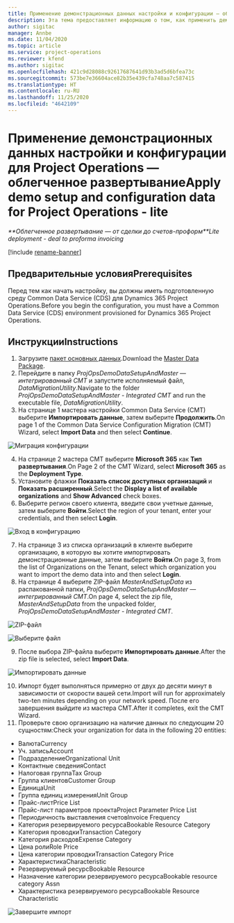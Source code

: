 ```yaml
---
title: Применение демонстрационных данных настройки и конфигурации — облегченное развертывание
description: Эта тема предоставляет информацию о том, как применить демонстрационные данные настройки и конфигурации для Project Operations.
author: sigitac
manager: Annbe
ms.date: 11/04/2020
ms.topic: article
ms.service: project-operations
ms.reviewer: kfend
ms.author: sigitac
ms.openlocfilehash: 421c9d28088c92617687641d93b3ad5d6bfea73c
ms.sourcegitcommit: 573be7e36604ace82b35e439cfa748aa7c587415
ms.translationtype: HT
ms.contentlocale: ru-RU
ms.lasthandoff: 11/25/2020
ms.locfileid: "4642109"
---
```

# <a name="apply-demo-setup-and-configuration-data-for-project-operations---lite"></a><span data-ttu-id="43b89-103">Применение демонстрационных данных настройки и конфигурации для Project Operations — облегченное развертывание</span><span class="sxs-lookup"><span data-stu-id="43b89-103">Apply demo setup and configuration data for Project Operations - lite</span></span> 

<span data-ttu-id="43b89-104">_\*\*Облегченное развертывание — от сделки до счетов-проформ_</span><span class="sxs-lookup"><span data-stu-id="43b89-104">_\*\*Lite deployment - deal to proforma invoicing_</span></span>

[!include [rename-banner](~/includes/cc-data-platform-banner.md)]

## <a name="prerequisites"></a><span data-ttu-id="43b89-105">Предварительные условия</span><span class="sxs-lookup"><span data-stu-id="43b89-105">Prerequisites</span></span>

<span data-ttu-id="43b89-106">Перед тем как начать настройку, вы должны иметь подготовленную среду Common Data Service (CDS) для Dynamics 365 Project Operations.</span><span class="sxs-lookup"><span data-stu-id="43b89-106">Before you begin the configuration, you must have a Common Data Service (CDS) environment provisioned for Dynamics 365 Project Operations.</span></span>


## <a name="instructions"></a><span data-ttu-id="43b89-107">Инструкции</span><span class="sxs-lookup"><span data-stu-id="43b89-107">Instructions</span></span>

1. <span data-ttu-id="43b89-108">Загрузите [пакет основных данных](https://download.microsoft.com/download/3/4/1/341bf279-a64f-4baa-af31-ce624859b518/ProjOpsSampleSetupData%20-%20CE%20only%20CMT.zip).</span><span class="sxs-lookup"><span data-stu-id="43b89-108">Download the [Master Data Package](https://download.microsoft.com/download/3/4/1/341bf279-a64f-4baa-af31-ce624859b518/ProjOpsSampleSetupData%20-%20CE%20only%20CMT.zip).</span></span> 
2. <span data-ttu-id="43b89-109">Перейдите в папку *ProjOpsDemoDataSetupAndMaster — интегрированный CMT* и запустите исполняемый файл, *DataMigrationUtility*.</span><span class="sxs-lookup"><span data-stu-id="43b89-109">Navigate to the folder *ProjOpsDemoDataSetupAndMaster - Integrated CMT* and run the executable file, *DataMigrationUtility*.</span></span>
3. <span data-ttu-id="43b89-110">На странице 1 мастера настройки Common Data Service (CMT) выберите **Импортировать данные**, затем выберите **Продолжить**.</span><span class="sxs-lookup"><span data-stu-id="43b89-110">On page 1 of the Common Data Service Configuration Migration (CMT) Wizard, select **Import Data** and then select **Continue**.</span></span>

![Миграция конфигурации](./media/1ConfigurationMigration.png)

4. <span data-ttu-id="43b89-112">На странице 2 мастера CMT выберите **Microsoft 365** как **Тип развертывания**.</span><span class="sxs-lookup"><span data-stu-id="43b89-112">On Page 2 of the CMT Wizard, select **Microsoft 365** as the **Deployment Type**.</span></span>
5. <span data-ttu-id="43b89-113">Установите флажки **Показать список доступных организаций** и **Показать расширенный**.</span><span class="sxs-lookup"><span data-stu-id="43b89-113">Select the **Display a list of available organizations** and **Show Advanced** check boxes.</span></span>
6. <span data-ttu-id="43b89-114">Выберите регион своего клиента, введите свои учетные данные, затем выберите **Войти**.</span><span class="sxs-lookup"><span data-stu-id="43b89-114">Select the region of your tenant, enter your credentials, and then select **Login**.</span></span>

![Вход в конфигурацию](./media/2ConfigurationSignin.png)

7. <span data-ttu-id="43b89-116">На странице 3 из списка организаций в клиенте выберите организацию, в которую вы хотите импортировать демонстрационные данные, затем выберите **Войти**.</span><span class="sxs-lookup"><span data-stu-id="43b89-116">On page 3, from the list of Organizations on the Tenant, select which organization you want to import the demo data into and then select **Login**.</span></span>
8. <span data-ttu-id="43b89-117">На странице 4 выберите ZIP-файл *MasterAndSetupData* из распакованной папки, *ProjOpsDemoDataSetupAndMaster — интегрированный CMT*.</span><span class="sxs-lookup"><span data-stu-id="43b89-117">On page 4, select the zip file, *MasterAndSetupData* from the unpacked folder, *ProjOpsDemoDataSetupAndMaster - Integrated CMT*.</span></span>

![ZIP-файл](./media/3ZipFile.png)

![Выберите файл](./media/4SelectAFile.png)

9. <span data-ttu-id="43b89-120">После выбора ZIP-файла выберите **Импортировать данные**.</span><span class="sxs-lookup"><span data-stu-id="43b89-120">After the zip file is selected, select **Import Data**.</span></span>

![Импортировать данные](./media/5ImportData.png)

10. <span data-ttu-id="43b89-122">Импорт будет выполняться примерно от двух до десяти минут в зависимости от скорости вашей сети.</span><span class="sxs-lookup"><span data-stu-id="43b89-122">Import will run for approximately two-ten minutes depending on your network speed.</span></span> <span data-ttu-id="43b89-123">После его завершения выйдите из мастера CMT.</span><span class="sxs-lookup"><span data-stu-id="43b89-123">After it completes, exit the CMT Wizard.</span></span> 
11. <span data-ttu-id="43b89-124">Проверьте свою организацию на наличие данных по следующим 20 сущностям:</span><span class="sxs-lookup"><span data-stu-id="43b89-124">Check your organization for data in the following 20 entities:</span></span>

-   <span data-ttu-id="43b89-125">Валюта</span><span class="sxs-lookup"><span data-stu-id="43b89-125">Currency</span></span>
-   <span data-ttu-id="43b89-126">Уч. запись</span><span class="sxs-lookup"><span data-stu-id="43b89-126">Account</span></span>
-   <span data-ttu-id="43b89-127">Подразделение</span><span class="sxs-lookup"><span data-stu-id="43b89-127">Organizational Unit</span></span>
-   <span data-ttu-id="43b89-128">Контактные сведения</span><span class="sxs-lookup"><span data-stu-id="43b89-128">Contact</span></span>
-   <span data-ttu-id="43b89-129">Налоговая группа</span><span class="sxs-lookup"><span data-stu-id="43b89-129">Tax Group</span></span>
-   <span data-ttu-id="43b89-130">Группа клиентов</span><span class="sxs-lookup"><span data-stu-id="43b89-130">Customer Group</span></span>
-   <span data-ttu-id="43b89-131">Единица</span><span class="sxs-lookup"><span data-stu-id="43b89-131">Unit</span></span>
-   <span data-ttu-id="43b89-132">Группа единиц измерения</span><span class="sxs-lookup"><span data-stu-id="43b89-132">Unit Group</span></span>
-   <span data-ttu-id="43b89-133">Прайс-лист</span><span class="sxs-lookup"><span data-stu-id="43b89-133">Price List</span></span>
-   <span data-ttu-id="43b89-134">Прайс-лист параметров проекта</span><span class="sxs-lookup"><span data-stu-id="43b89-134">Project Parameter Price List</span></span> 
-   <span data-ttu-id="43b89-135">Периодичность выставления счетов</span><span class="sxs-lookup"><span data-stu-id="43b89-135">Invoice Frequency</span></span>
-   <span data-ttu-id="43b89-136">Категория резервируемого ресурса</span><span class="sxs-lookup"><span data-stu-id="43b89-136">Bookable Resource Category</span></span>
-   <span data-ttu-id="43b89-137">Категория проводки</span><span class="sxs-lookup"><span data-stu-id="43b89-137">Transaction Category</span></span>
-   <span data-ttu-id="43b89-138">Категория расходов</span><span class="sxs-lookup"><span data-stu-id="43b89-138">Expense Category</span></span>
-   <span data-ttu-id="43b89-139">Цена роли</span><span class="sxs-lookup"><span data-stu-id="43b89-139">Role Price</span></span>
-   <span data-ttu-id="43b89-140">Цена категории проводки</span><span class="sxs-lookup"><span data-stu-id="43b89-140">Transaction Category Price</span></span>
-   <span data-ttu-id="43b89-141">Характеристика</span><span class="sxs-lookup"><span data-stu-id="43b89-141">Characteristic</span></span>
-   <span data-ttu-id="43b89-142">Резервируемый ресурс</span><span class="sxs-lookup"><span data-stu-id="43b89-142">Bookable Resource</span></span>
-   <span data-ttu-id="43b89-143">Назначение категории резервируемого ресурса</span><span class="sxs-lookup"><span data-stu-id="43b89-143">Bookable resource category Assn</span></span>
-   <span data-ttu-id="43b89-144">Характеристика резервируемого ресурса</span><span class="sxs-lookup"><span data-stu-id="43b89-144">Bookable Resource Characteristic</span></span>

![Завершите импорт](./media/6CompleteImport.png)
